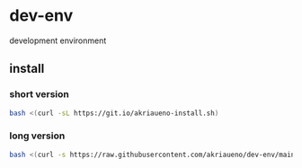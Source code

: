 # dev-env
development environment

## install
### short version
``` bash
bash <(curl -sL https://git.io/akriaueno-install.sh)
```
### long version
``` bash
bash <(curl -s https://raw.githubusercontent.com/akriaueno/dev-env/main/install.sh)
```
